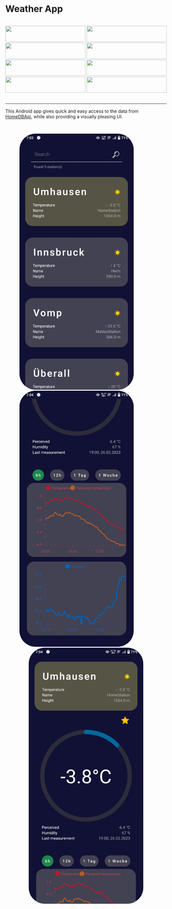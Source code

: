 # Weather App

<br>

<div align="center">
    <a>
        <img height=50 width=250 src="https://img.shields.io/tokei/lines/github/Nilusink/WeatherApp?style=for-the-badge">
        <img height=50 width=250 src="https://img.shields.io/github/license/Nilusink/WeatherApp?style=for-the-badge"><br/>
    </a>
    <a>
        <img height=50 width=250 src="https://img.shields.io/github/commit-activity/m/Nilusink/WeatherApp?style=for-the-badge">
        <img height=50 width=250 src="https://img.shields.io/github/last-commit/Nilusink/WeatherApp?style=for-the-badge"><br/>
    </a>
    <a>
        <img height=50 width=250 src="https://img.shields.io/badge/OS-Android%20%2F%20IOS-success?style=for-the-badge">
        <img height=50 width=250 src="https://img.shields.io/github/languages/top/Nilusink/WeatherApp?style=for-the-badge"><br/>
    </a>
    <a>
        <img height=50 width=250 src="https://img.shields.io/github/issues-closed/Nilusink/WeatherApp?style=for-the-badge">
        <img height=50 width=250 src="https://img.shields.io/github/issues/Nilusink/WeatherApp?style=for-the-badge"><br/>
    </a>
</div>

<br>

***
This Android app gives quick and easy access to the data from [HomeDBApi](https://github.com/Nilusink/HomeDBApi/),
while also providing a visually pleasing UI.

<br>

<p align="center" width="100%">
    <img src="screenshots/Screenshot1.jpeg" alt="" height="800" style="border-radius: 50px;"/>
    &nbsp;&nbsp;&nbsp;&nbsp;&nbsp;&nbsp;&nbsp;&nbsp;&nbsp;&nbsp;&nbsp;&nbsp;&nbsp;&nbsp;
    <img src="screenshots/Screenshot2.jpeg" alt="" height="800" style="border-radius: 50px;"/>
    &nbsp;&nbsp;&nbsp;&nbsp;&nbsp;&nbsp;&nbsp;&nbsp;&nbsp;&nbsp;&nbsp;&nbsp;&nbsp;&nbsp;
    <img src="screenshots/Screenshot3.jpeg" alt="" height="800" style="border-radius: 50px;"/>
</p>
